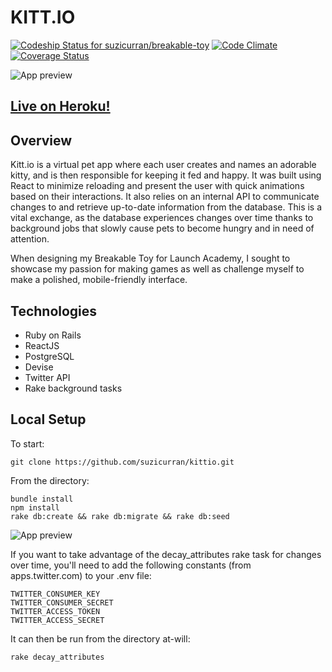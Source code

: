 # KITT.IO

[ ![Codeship Status for suzicurran/breakable-toy](https://app.codeship.com/projects/b33838c0-ca26-0134-1460-327d40ee31ac/status?branch=master)](https://app.codeship.com/projects/199561)
[![Code Climate](https://codeclimate.com/github/suzicurran/breakable-toy/badges/gpa.svg)](https://codeclimate.com/github/suzicurran/breakable-toy)
[![Coverage Status](https://codeclimate.com/github/suzicurran/breakable-toy/badges/coverage.svg)](https://codeclimate.com/github/suzicurran/breakable-toy/coverage)

![App preview](https://github.com/suzicurran/kittio/app/assets/images/kittio_preview.png)

## [Live on Heroku!](http://kittio.herokuapp.com/)

## Overview

Kitt.io is a virtual pet app where each user creates and names an adorable kitty, and is then responsible for keeping it fed and happy. It was built using React to minimize reloading and present the user with quick animations based on their interactions. It also relies on an internal API to communicate changes to and retrieve up-to-date information from the database. This is a vital exchange, as the database experiences changes over time thanks to background jobs that slowly cause pets to become hungry and in need of attention.

When designing my Breakable Toy for Launch Academy, I sought to showcase my passion for making games as well as challenge myself to make a polished, mobile-friendly interface.

## Technologies

* Ruby on Rails
* ReactJS
* PostgreSQL
* Devise
* Twitter API
* Rake background tasks

## Local Setup

To start:
```
git clone https://github.com/suzicurran/kittio.git
```

From the directory:
```
bundle install
npm install
rake db:create && rake db:migrate && rake db:seed
```

![App preview](https://github.com/suzicurran/kittio/app/assets/images/decay_attributes.png)

If you want to take advantage of the decay_attributes rake task for changes over time,
you'll need to add the following constants (from apps.twitter.com) to your .env file:
```
TWITTER_CONSUMER_KEY
TWITTER_CONSUMER_SECRET
TWITTER_ACCESS_TOKEN
TWITTER_ACCESS_SECRET
```

It can then be run from the directory at-will:
```
rake decay_attributes
```
